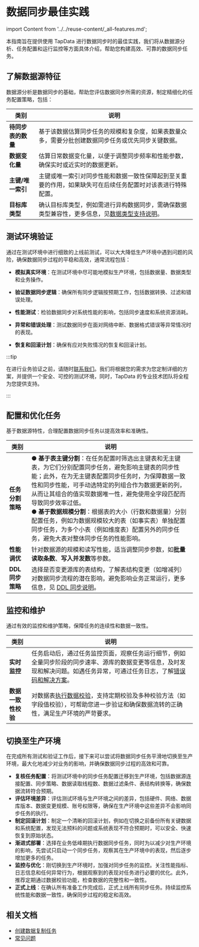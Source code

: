 # 数据同步最佳实践
import Content from '../../reuse-content/_all-features.md';

<Content />

本指南旨在提供使用 TapData 进行数据同步时的最佳实践，我们将从数据源分析、任务配置和运行监控等方面具体介绍，帮助您构建高效、可靠的数据同步任务。



## 了解数据源特征

数据源分析是数据同步的基础，帮助您评估数据同步所需的资源，制定精细化的任务配置策略，包括：

| 类别               | 说明                                                         |
| ------------------ | ------------------------------------------------------------ |
| **待同步表的数量** | 基于该数据估算同步任务的规模和复杂度，如果表数量众多，需要分批创建数据同步任务或优先同步关键数据。 |
| **数据变化量**     | 估算日常数据变化量，以便于调整同步频率和性能参数，确保实时或近实时的数据更新。 |
| **主键/唯一索引**  | 主键或唯一索引对同步性能和数据一致性保障起到至关重要的作用，如果缺失可在后续任务配置时对该表进行特殊配置。 |
| **目标库类型**     | 确认目标库类型，例如需进行异构数据同步，需确保数据类型兼容性，更多信息，见[数据类型支持说明](../../user-guide/no-supported-data-type.md)。 |

## 测试环境验证

通过在测试环境中进行细致的上线前测试，可以大大降低生产环境中遇到问题的风险，确保数据同步过程的平稳和高效，通常流程包括：

- **模拟真实环境**：在测试环境中尽可能地模拟生产环境，包括数据量、数据类型和业务操作。

- **验证数据同步逻辑**：确保所有同步逻辑按预期工作，包括数据转换、过滤和错误处理。

- **性能测试**：检验数据同步对系统性能的影响，包括同步速度和系统资源消耗。

- **异常和错误处理**：测试数据同步在面对网络中断、数据格式错误等异常情况时的表现。

- **恢复和回滚计划**：确保有应对失败情况的恢复和回滚计划。

:::tip

在进行业务验证之前，请随时[联系我们](../../appendix/support.md)。我们将根据您的需求为您定制详细的方案，并提供一个安全、可控的测试环境，同时，TapData 的专业技术团队将全程为您提供支持。

:::



## 配置和优化任务

基于数据源特性，合理配置数据同步任务以提高效率和准确性。

| 类别             | 说明                                                         |
| ---------------- | ------------------------------------------------------------ |
| **任务分割策略** | ●  **基于表主键分割**：在任务配置时筛选出主键表和无主键表，为它们分别配置同步任务，避免影响主键表的同步性能；此外，在为无主键表配置同步任务时，为保障数据一致性和同步性能，可手动选特定的列组合作为数据更新的列，从而让其组合的值实现数据唯一性，避免使用全字段匹配而导致同步效率过低。<br />●  **基于数据规模分割**：根据表的大小（行数和数据量）分别配置任务，例如为数据规模较大的表（如事实表）单独配置同步任务，为多个小表（例如维度表）配置另外的同步任务，避免大表对整体同步任务的性能影响。 |
| **性能调优**     | 针对数据源的规模和读写性能，适当调整同步参数，如**批量读取条数**、**写入并发数**等参数。 |
| **DDL同步策略**  | 选择是否变更源库的表结构，了解表结构变更（如增减列）对数据同步流程的潜在影响，避免影响业务正常运行，更多信息，见 [DDL 同步说明](handle-schema-change.md)。 |

## 监控和维护

通过有效的监控和维护策略，保障任务的连续性和数据一致性。

| 类别               | 说明                                                         |
| ------------------ | ------------------------------------------------------------ |
| **实时监控**       | 任务启动后，通过任务监控页面，观察任务运行细节，例如全量同步阶段的同步速率、源库的数据变更等信息，及时发现和解决问题。如遇任务异常，可通过任务日志，了解[错误码和解决方案](../../administration/troubleshooting/error-code.md)。 |
| **数据一致性校验** | 对数据表[执行数据校验](../../user-guide/verify-data.md)，支持定期校验及多种校验方法（如字段值校验），可帮助您进一步验证和确保数据流转的正确性，满足生产环境的严苛要求。 |



## 切换至生产环境

在完成所有测试和验证工作后，接下来可以尝试将数据同步任务平滑地切换至生产环境，最大化地减少对业务的影响，并确保数据同步过程的高效和可靠。

* **复核任务配置**：将测试环境中的同步任务配置迁移到生产环境，包括数据源连接配置、同步策略、数据读取线程数、数据过滤条件、表结构转换等，确保数据流转符合预期。
* **评估环境差异**：评估测试环境与生产环境之间的差异，包括硬件、网络、数据库版本、数据变更规模、账号权限等，确保在生产环境中这些差异不会影响同步任务的执行。
* **制定回滚计划**：制定一个清晰的回滚计划，例如在切换之前备份所有关键数据和系统配置，发现无法预料的问题或系统表现不符合预期时，可以安全、快速恢复到原始状态。
* **渐进式部署**：选择在业务低峰期执行数据同步任务，同时为以减少对生产环境的影响，先尝试只启动一个同步任务，观察其在生产环境中的表现，然后逐步增加更多的任务。
* **监控与优化**：刚切换到生产环境时，加强对同步任务的监控。关注性能指标、日志信息和任何异常行为，根据观察到的表现对任务进行必要的优化。此外，推荐定期通过数据校验功能，检查数据的完整性和一致性。
* **正式上线**：在确认所有准备工作完成后，正式上线所有同步任务。持续监控系统性能和数据一致性，确保同步过程的稳定和高效。

## 相关文档

* [创建数据复制任务](../../user-guide/copy-data/README.md)
* [常见问题](../../faq/README.md)